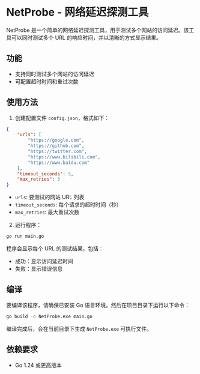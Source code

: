 # NetProbe - 网络延迟探测工具

NetProbe 是一个简单的网络延迟探测工具，用于测试多个网站的访问延迟。该工具可以同时测试多个 URL 的响应时间，并以清晰的方式显示结果。

## 功能

- 支持同时测试多个网站的访问延迟
- 可配置超时时间和重试次数

## 使用方法

1. 创建配置文件 `config.json`，格式如下：

```json
{
    "urls": [
        "https://google.com",
        "https://github.com",
        "https://twitter.com",
        "https://www.bilibili.com",
        "https://www.baidu.com"
    ],
    "timeout_seconds": 5,
    "max_retries": 3
}
```

- `urls`: 要测试的网站 URL 列表
- `timeout_seconds`: 每个请求的超时时间（秒）
- `max_retries`: 最大重试次数

2. 运行程序：

```bash
go run main.go
```

程序会显示每个 URL 的测试结果，包括：

- 成功：显示访问延迟时间
- 失败：显示错误信息

## 编译

要编译该程序，请确保已安装 Go 语言环境。然后在项目目录下运行以下命令：

```bash
go build -o NetProbe.exe main.go
```

编译完成后，会在当前目录下生成 `NetProbe.exe` 可执行文件。

## 依赖要求

- Go 1.24 或更高版本
